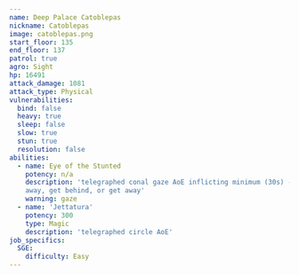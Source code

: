 ```yaml
---
name: Deep Palace Catoblepas
nickname: Catoblepas
image: catoblepas.png
start_floor: 135
end_floor: 137
patrol: true
agro: Sight
hp: 16491
attack_damage: 1081
attack_type: Physical
vulnerabilities:
  bind: false
  heavy: true
  sleep: false
  slow: true
  stun: true
  resolution: false
abilities:
  - name: Eye of the Stunted
    potency: n/a
    description: 'telegraphed conal gaze AoE inflicting minimum (30s) - look
    away, get behind, or get away'
    warning: gaze
  - name: 'Jettatura'
    potency: 300
    type: Magic
    description: 'telegraphed circle AoE'
job_specifics:
  SGE:
    difficulty: Easy
---
```

